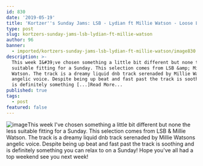 ```yaml
---
id: 830
date: '2019-05-19'
title: 'Kortzer''s Sunday Jams: LSB - Lydian ft Millie Watson - Loose Lips'
type: post
slug: kortzers-sunday-jams-lsb-lydian-ft-millie-watson
author: 96
banner:
  - imported/kortzers-sunday-jams-lsb-lydian-ft-millie-watson/image830.jpeg
description: >-
  This week I&#39;ve chosen something a little bit different but none the less
  suitable fitting for a Sunday. This selection comes from LSB &amp; Millie
  Watson. The track is a dreamy liquid dnb track serenaded by Millie Watsons
  angelic voice. Despite being up beat and fast past the track is soothing and
  is definitely something [...]Read More...
published: true
tags:
  - post
featured: false
---
```

![image](../imported/kortzers-sunday-jams-lsb-lydian-ft-millie-watson/image830.jpeg)This week I've chosen something a little bit different but none the less suitable fitting for a Sunday. This selection comes from LSB & Millie Watson. The track is a dreamy liquid dnb track serenaded by Millie Watsons angelic voice. Despite being up beat and fast past the track is soothing and is definitely something you can relax to on a Sunday! Hope you've all had a top weekend see you next week!